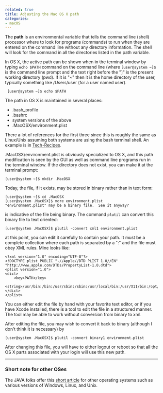 ```yaml
---
related: true
title: Adjusting the Mac OS X path
categories:
- macOS
---
```

The **path** is an environmental variable that tells the command line (shell)
processor where to look for programs (commands) to run when they are entered
on the command line without any directory information. The shell will look for
the command in all the directories listed in the path variable.

In OS X, the active path can be shown when in the terminal window by typing
`echo $PATH` command on the command line (where `[user@system ~]$` is the
command line prompt and the text right before the "]" is the present working
directory (pwd). If it is "~" then it is the home directory of the user,
typically something like /Users/user (for a user named user).


     [user@system ~]$ echo $PATH


The path in OS X is maintained in several places:

  * .bash_profile
  * .bashrc
  * system versions of the above
  * .MacOSX/environment.plist

There a lot of references for the first three since this is roughly the same
as Linux/Unix assuming both systems are using the bash terminal shell. An
example is in [Tech-Recipes][1].

.MacOSX/environment.plist is obviously specialized to OS X, and this path
modification is seen by the GUI as well as command line programs run in the
terminal window. If the directory does not exist, you can make it at the
terminal prompt:

    [user@system ~]$ mkdir .MacOSX

Today, the file, if it exists, may be stored in binary rather than in text
form:

    [user@system ~]$ cd .MacOSX
    [user@system .MacOSX]$ more environment.plist
    "environment.plist" may be a binary file.  See it anyway?


is indicative of the file being binary. The command `plutil` can convert this
binary file to text oriented:

    [user@system .MacOSX]$ plutil -convert xml1 environment.plist

at this point, you can edit it carefully to contain your path. It must be a
complete collection where each path is separated by a ":" and the file must
obey XML rules. Mine looks like:


    <?xml version="1.0" encoding="UTF-8"?>
    <!DOCTYPE plist PUBLIC "-//Apple//DTD PLIST 1.0//EN" "http://www.apple.com/DTDs/PropertyList-1.0.dtd">
    <plist version="1.0">
    <dict>
        <key>PATH</key>
        <string>/usr/bin:/bin:/usr/sbin:/sbin:/usr/local/bin:/usr/X11/bin:/opt/local/bin</string>
    </dict>
    </plist>

You can either edit the file by hand with your favorite text editor, or if you
have Xcode installed, there is a tool to edit the file in a structured manner.
The tool may be able to work without conversion from binary to xml.

After editing the file, you may wish to convert it back to binary (although I
don't think it is necessary) by

    [user@system .MacOSX]$ plutil -convert binary1 environment.plist

After changing this file, you will have to either logout or reboot so that all
the OS X parts associated with your login will use this new path.

* * *

### Short note for other OSes

The JAVA folks offer this [short article][2] for other operating systems such
as various versions of Windows, Linux, and Unix.

[1]: http://www.tech-recipes.com/rx/2621/os_x_change_path_environment_variable/
[2]: http://java.com/en/download/help/path.xml

